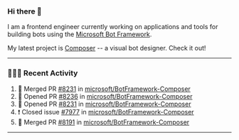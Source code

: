 ### Hi there 👋

I am a frontend engineer currently working on applications and tools for building bots using the [Microsoft Bot Framework](https://dev.botframework.com/).

My latest project is [Composer](https://github.com/microsoft/BotFramework-Composer) -- a visual bot designer. Check it out!

---

### 👨🏻‍💻 Recent Activity

<!--START_SECTION:activity-->
1. 🎉 Merged PR [#8231](https://github.com/microsoft/BotFramework-Composer/pull/8231) in [microsoft/BotFramework-Composer](https://github.com/microsoft/BotFramework-Composer)
2. 💪 Opened PR [#8236](https://github.com/microsoft/BotFramework-Composer/pull/8236) in [microsoft/BotFramework-Composer](https://github.com/microsoft/BotFramework-Composer)
3. 💪 Opened PR [#8231](https://github.com/microsoft/BotFramework-Composer/pull/8231) in [microsoft/BotFramework-Composer](https://github.com/microsoft/BotFramework-Composer)
4. ❗️ Closed issue [#7977](https://github.com/microsoft/BotFramework-Composer/issues/7977) in [microsoft/BotFramework-Composer](https://github.com/microsoft/BotFramework-Composer)
5. 🎉 Merged PR [#8191](https://github.com/microsoft/BotFramework-Composer/pull/8191) in [microsoft/BotFramework-Composer](https://github.com/microsoft/BotFramework-Composer)
<!--END_SECTION:activity-->

---

<!--
**a-b-r-o-w-n/a-b-r-o-w-n** is a ✨ _special_ ✨ repository because its `README.md` (this file) appears on your GitHub profile.

Here are some ideas to get you started:

- 🔭 I’m currently working on ...
- 🌱 I’m currently learning ...
- 👯 I’m looking to collaborate on ...
- 🤔 I’m looking for help with ...
- 💬 Ask me about ...
- 📫 How to reach me: ...
- 😄 Pronouns: ...
- ⚡ Fun fact: ...
-->
